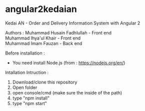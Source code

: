 # angular2kedaian 
Kedai AN - Order and Delivery Information System with Angular 2

Authors : Muhammad Husain Fadhlullah - Front end <br />
		  Muhammad Ihya'ul Khair - Front end <br />
		  Muhammad Imam Fauzan - Back end <br />

Before installation : <br />
- You need install Node.js (from : https://nodejs.org/en/)

Intallation Intruction :
1. Download/clone this repository <br />
2. Open folder <br />
3. open console/cmd (make sure the inside of the path) <br />
4. type "npm install" <br />
5. type "npm start"